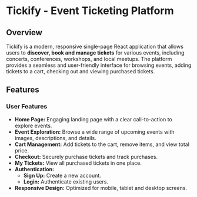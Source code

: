 # Tickify - Event Ticketing Platform

## Overview
Tickify is a modern, responsive single-page React application that allows users to **discover, book and manage tickets** for various events, including concerts, conferences, workshops, and local meetups. The platform provides a seamless and user-friendly interface for browsing events, adding tickets to a cart, checking out and viewing purchased tickets.

## Features

### User Features
- **Home Page:** Engaging landing page with a clear call-to-action to explore events.
- **Event Exploration:** Browse a wide range of upcoming events with images, descriptions, and details.
- **Cart Management:** Add tickets to the cart, remove items, and view total price.
- **Checkout:** Securely purchase tickets and track purchases.
- **My Tickets:** View all purchased tickets in one place.
- **Authentication:**
  - **Sign Up:** Create a new account.
  - **Login:** Authenticate existing users.
- **Responsive Design:** Optimized for mobile, tablet and desktop screens.




